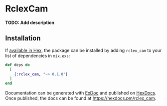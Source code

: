 # RclexCam

**TODO: Add description**

## Installation

If [available in Hex](https://hex.pm/docs/publish), the package can be installed
by adding `rclex_cam` to your list of dependencies in `mix.exs`:

```elixir
def deps do
  [
    {:rclex_cam, "~> 0.1.0"}
  ]
end
```

Documentation can be generated with [ExDoc](https://github.com/elixir-lang/ex_doc)
and published on [HexDocs](https://hexdocs.pm). Once published, the docs can
be found at <https://hexdocs.pm/rclex_cam>.

